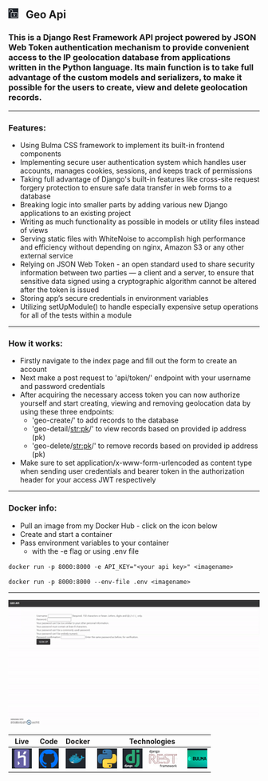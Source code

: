 ## <img src="https://github.com/mjaroszewski1979/mjaroszewski1979/blob/main/login.png">  &nbsp; Geo Api
### This is a Django Rest Framework API project powered by JSON Web Token authentication mechanism to provide convenient access to the IP geolocation database from applications written in the Python language. Its main function is to take full advantage of the custom models and serializers, to make it possible for the users to create, view and delete geolocation records.

--------------------------------------------------

### Features:
* Using Bulma CSS framework to implement its built-in frontend components
* Implementing secure user authentication system which handles user accounts, manages cookies, sessions, and keeps track of permissions
* Taking full advantage of Django's built-in features like cross-site request forgery protection to ensure safe data transfer in web forms to a database
* Breaking logic into smaller parts by adding various new Django applications to an existing project 
* Writing as much functionality as possible in models or utility files instead of views 
* Serving static files with WhiteNoise to accomplish high performance and efficiency without depending on nginx, Amazon S3 or any other external service
* Relying on JSON Web Token - an open standard used to share security information between two parties — a client and a server, to ensure that sensitive data signed using a  cryptographic algorithm cannot be altered after the token is issued
* Storing app’s secure credentials in environment variables
* Utilizing setUpModule() to handle especially expensive setup operations for all of the tests within a module

--------------------------------------------------

### How it works:
* Firstly navigate to the index page and fill out the form to create an account
* Next make a post request to 'api/token/' endpoint with your username and password credentials
* After acquiring the necessary access token you can now authorize yourself and start creating, viewing and removing geolocation data by using these three endpoints:
  * 'geo-create/' to add records to the database
  * 'geo-detail/<str:pk>/' to view records based on provided ip address (pk)
  * 'geo-delete/<str:pk>/' to remove records based on provided ip address (pk)
* Make sure to set application/x-www-form-urlencoded as content type when sending user credentials and bearer token in the authorization header for your access JWT respectively

--------------------------------------------------
  


### Docker info:
* Pull an image from my Docker Hub - click on the icon below
* Create and start a container 
* Pass environment variables to your container
  * with the -e flag or using .env file

```
docker run -p 8000:8000 -e API_KEY="<your api key>" <imagename>

```
```
docker run -p 8000:8000 --env-file .env <imagename>

```

--------------------------------------------------

![caption](https://github.com/mjaroszewski1979/geo_api_v1/blob/main/drf_geo_api.gif)

  
  Live | Code | Docker | Technologies
  ---- | ---- | ------ | ------------
  [<img src="https://github.com/mjaroszewski1979/mjaroszewski1979/blob/main/heroku1.png">](https://drf-geo-api.herokuapp.com/) | [<img src="https://github.com/mjaroszewski1979/mjaroszewski1979/blob/main/github1.png">](https://github.com/mjaroszewski1979/geo_api_v1) | [<img src="https://github.com/mjaroszewski1979/mjaroszewski1979/blob/main/docker.png">](https://hub.docker.com/r/maciej1245/drf_geo_api) | <img src="https://github.com/mjaroszewski1979/mjaroszewski1979/blob/main/python1.png"> &nbsp; <img src="https://github.com/mjaroszewski1979/mjaroszewski1979/blob/main/django.png">   &nbsp; <img src="https://github.com/mjaroszewski1979/mjaroszewski1979/blob/main/drf.png"> &nbsp; &nbsp; <img src="https://github.com/mjaroszewski1979/mjaroszewski1979/blob/main/bulma.png"> 
